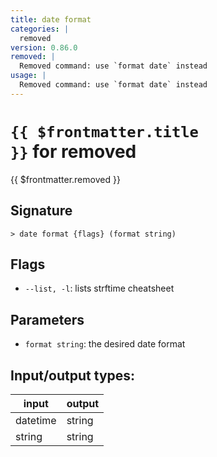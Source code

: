 ```yaml
---
title: date format
categories: |
  removed
version: 0.86.0
removed: |
  Removed command: use `format date` instead
usage: |
  Removed command: use `format date` instead
---
```

<!-- This file is automatically generated. Please edit the command in https://github.com/nushell/nushell instead. -->

# <code>{{ $frontmatter.title }}</code> for removed

<div class='command-title'>{{ $frontmatter.removed }}</div>

## Signature

```> date format {flags} (format string)```

## Flags

 -  `--list, -l`: lists strftime cheatsheet

## Parameters

 -  `format string`: the desired date format


## Input/output types:

| input    | output |
| -------- | ------ |
| datetime | string |
| string   | string |